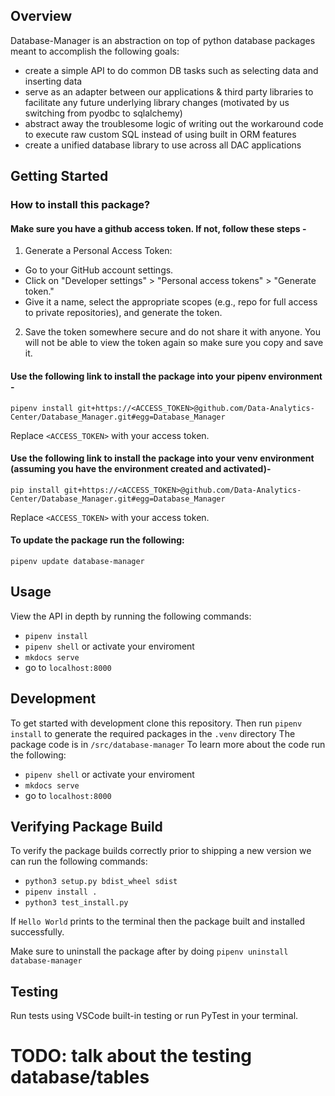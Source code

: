 ## Overview

Database-Manager is an abstraction on top of python database packages meant to accomplish the following goals:

- create a simple API to do common DB tasks such as selecting data and inserting data
- serve as an adapter between our applications & third party libraries to facilitate any future underlying library changes (motivated by us switching from pyodbc to sqlalchemy)
- abstract away the troublesome logic of writing out the workaround code to execute raw custom SQL instead of using built in ORM features
- create a unified database library to use across all DAC applications

## Getting Started 

### How to install this package?

#### Make sure you have a github access token. If not, follow these steps -

1. Generate a Personal Access Token:
- Go to your GitHub account settings.
- Click on "Developer settings" > "Personal access tokens" > "Generate token."
- Give it a name, select the appropriate scopes (e.g., repo for full access to private repositories), and generate the token.

2. Save the token somewhere secure and do not share it with anyone. You will not be able to view the token again so make sure you copy and save it.

#### Use the following link to install the package into your pipenv environment - 

`pipenv install git+https://<ACCESS_TOKEN>@github.com/Data-Analytics-Center/Database_Manager.git#egg=Database_Manager`

Replace ``<ACCESS_TOKEN>`` with your access token.

#### Use the following link to install the package into your venv environment (assuming you have the environment created and activated)-

`pip install git+https://<ACCESS_TOKEN>@github.com/Data-Analytics-Center/Database_Manager.git#egg=Database_Manager`

Replace ``<ACCESS_TOKEN>`` with your access token.
#### To update the package run the following:

`pipenv update database-manager`

## Usage

View the API in depth by running the following commands:
- `pipenv install`
- `pipenv shell` or activate your enviroment
- `mkdocs serve`
- go to `localhost:8000`

## Development

To get started with development clone this repository.
Then run `pipenv install` to generate the required packages in the `.venv` directory
The package code is in `/src/database-manager`
To learn more about the code run the following:

- `pipenv shell` or activate your enviroment
- `mkdocs serve`
- go to `localhost:8000`

## Verifying Package Build

To verify the package builds correctly prior to shipping a new version we can run the following commands:

- `python3 setup.py bdist_wheel sdist`
- `pipenv install .`
- `python3 test_install.py`

If `Hello World` prints to the terminal then the package built and installed successfully.

Make sure to uninstall the package after by doing `pipenv uninstall database-manager`

## Testing

Run tests using VSCode built-in testing or run PyTest in your terminal.

# TODO: talk about the testing database/tables